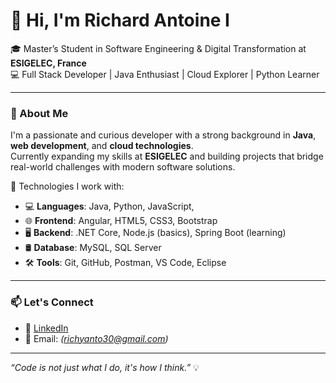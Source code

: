 # 👋 Hi, I'm Richard Antoine I

🎓 Master’s Student in Software Engineering & Digital Transformation at **ESIGELEC, France**  
💻 Full Stack Developer | Java Enthusiast | Cloud Explorer | Python Learner  

---

### 🚀 About Me

I'm a passionate and curious developer with a strong background in **Java**, **web development**, and **cloud technologies**.  
Currently expanding my skills at **ESIGELEC** and building projects that bridge real-world challenges with modern software solutions.

🔧 Technologies I work with:
- 💻 **Languages**: Java, Python, JavaScript,
- 🌐 **Frontend**: Angular, HTML5, CSS3, Bootstrap
- 🖥️ **Backend**: .NET Core, Node.js (basics), Spring Boot (learning)
- 🛢️ **Database**: MySQL, SQL Server
- 🛠️ **Tools**: Git, GitHub, Postman, VS Code, Eclipse

---

### 📫 Let's Connect

- 🔗 [LinkedIn](https://www.linkedin.com/in/richard-antoine30789/)
- 📧 Email: _(richyanto30@gmail.com)_

---

*“Code is not just what I do, it's how I think.”* 💡

